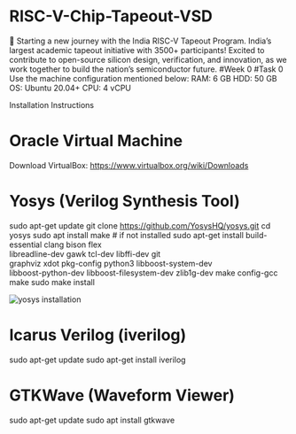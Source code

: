 # RISC-V-Chip-Tapeout-VSD
🌱 Starting a new journey with the India RISC-V Tapeout Program.
India’s largest academic tapeout initiative with 3500+ participants! Excited to contribute to open-source silicon design, verification, and innovation, as we work together to build the nation’s semiconductor future.
#Week 0
#Task 0
Use the machine configuration mentioned below:
RAM: 6 GB
HDD: 50 GB
OS: Ubuntu 20.04+
CPU: 4 vCPU

Installation Instructions
# Oracle Virtual Machine
Download VirtualBox: https://www.virtualbox.org/wiki/Downloads


# Yosys (Verilog Synthesis Tool)
sudo apt-get update
git clone https://github.com/YosysHQ/yosys.git
cd yosys
sudo apt install make           # if not installed
sudo apt-get install build-essential clang bison flex \
 libreadline-dev gawk tcl-dev libffi-dev git \
 graphviz xdot pkg-config python3 libboost-system-dev \
 libboost-python-dev libboost-filesystem-dev zlib1g-dev
make config-gcc
make
sudo make install

![yosys installation](https://github.com/user-attachments/assets/385df0a8-ef89-44fc-8022-a83909236f30)


# Icarus Verilog (iverilog)
sudo apt-get update
sudo apt-get install iverilog

# GTKWave (Waveform Viewer)
sudo apt-get update
sudo apt install gtkwave
